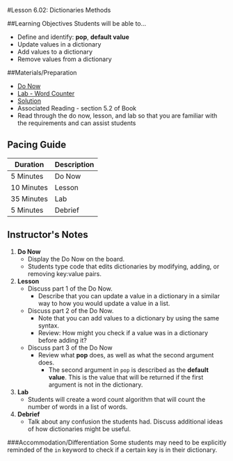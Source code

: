 #Lesson 6.02: Dictionaries Methods

##Learning Objectives
Students will be able to...

* Define and identify: **pop**, **default value**
* Update values in a dictionary
* Add values to a dictionary
* Remove values from a dictionary 

##Materials/Preparation
* [Do Now]
* [Lab - Word Counter]
* [Solution]
* Associated Reading - section 5.2 of Book
*  Read through the do now, lesson, and lab so that you are familiar with the requirements and can assist students

## Pacing Guide
| **Duration**   | **Description** |
| ---------- | ----------- |
| 5 Minutes  | Do Now      |
| 10 Minutes | Lesson      |
| 35 Minutes | Lab         |
| 5 Minutes | Debrief     |

## Instructor's Notes

1. **Do Now**
    * Display the Do Now on the board.
    * Students type code that edits dictionaries by modifying, adding, or removing key:value pairs.
2. **Lesson**
	* Discuss part 1 of the Do Now.
		* Describe that you can update a value in a dictionary in a similar way to how you would update a value in a list.
	* Discuss part 2 of the Do Now.
		* Note that you can add values to a dictionary by using the same syntax.
		* Review: How might you check if a value was in a dictionary before adding it? 
	* Discuss part 3 of the Do Now 
		* Review what **pop** does, as well as what the second argument does.
			* The second argument in `pop` is described as the **default value**. This is the value that will be returned if the first argument is not in the dictionary. 
3. **Lab**	
	* Students will create a word count algorithm that will count the number of words in a list of words. 
4. **Debrief**
	* Talk about any confusion the students had. Discuss additional ideas of how dictionaries might be useful. 

###Accommodation/Differentiation
Some students may need to be explicitly reminded of the `in` keyword to check if a certain key is in their dictionary.



[Do Now]: do_now.md
[Lab - Word Counter]: lab.md
[Solution]: https://teals.sharepoint.com/curriculum/_layouts/15/guestaccess.aspx?guestaccesstoken=uOYwneLNGVJjRu%2fk2JsP0ZuCRIyzXEX2SPeZwCKclWM%3d&docid=2_0ae84824a589048e4921e40ecea3ddf41